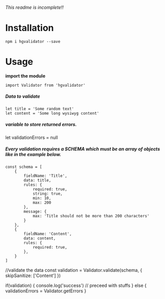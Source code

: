 *This readme is incomplete!!*

# **Installation**
	npm i hgvalidator --save


# **Usage**


**import the module**

	import Validator from 'hgvalidator'

##### Data to validate

	let title = 'Some random text'
	let content = 'Some long wysiwyg content'

##### variable to store returned errors.

let validationErrors = null


##### Every validation requires a SCHEMA which must be an array of objects like in the example below.
	const schema = [
		{
			fieldName: 'Title',
			data: title,
			rules: {
				required: true,
				string: true,
				min: 10,
				max: 200
			},
			message: {
				max: 'Title should not be more than 200 characters'
			}
		},
		{
			fieldName: 'Content',
			data: content,
			rules: {
				required: true,
			},
		}
	]

//validate the data
const validation = Validator.validate(schema, { skipSanitize: ['Content'] })

if(validation) {
    console.log('success')
    // preceed with stuffs
}
else {
    validationErrors = Validator.getErrors
}

